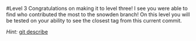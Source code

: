 #Level 3
Congratulations on making it to level three!
I see you were able to find who contributed the most to the snowden branch!
On this level you will be tested on your ability to see the closest tag from this current commit.

*Hint:* [git describe](http://git-scm.com/docs/git-describe)
 
 
 
